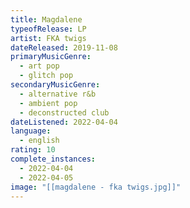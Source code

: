```yaml
---
title: Magdalene
typeofRelease: LP
artist: FKA twigs
dateReleased: 2019-11-08
primaryMusicGenre:
  - art pop
  - glitch pop
secondaryMusicGenre:
  - alternative r&b
  - ambient pop
  - deconstructed club
dateListened: 2022-04-04
language:
  - english
rating: 10
complete_instances:
  - 2022-04-04
  - 2022-04-05
image: "[[magdalene - fka twigs.jpg]]"
---
```

